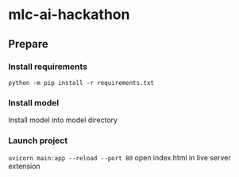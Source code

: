 # mlc-ai-hackathon

## Prepare

### Install requirements
<code>python -m pip install -r requirements.txt</code>

### Install model
Install model into model directory


### Launch project
<code>uvicorn main:app --reload --port 80</code>
open index.html in live server extension
